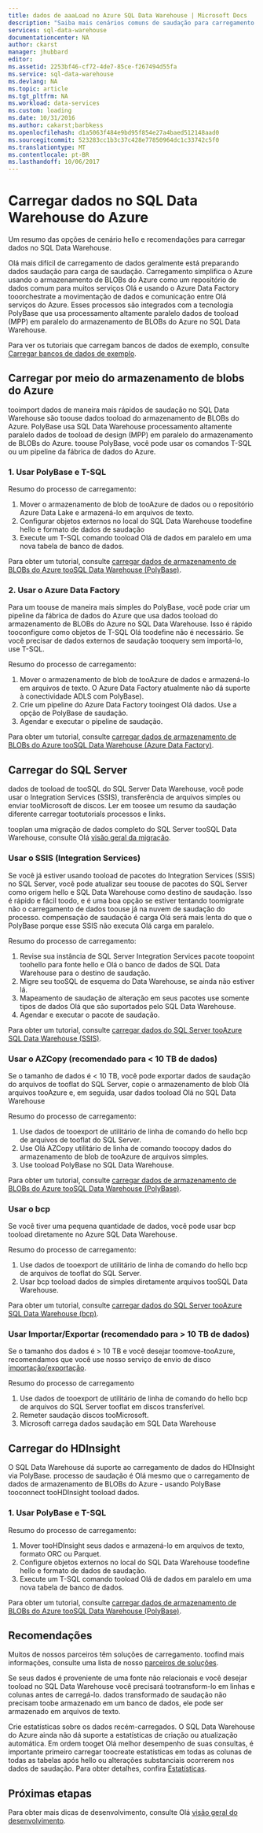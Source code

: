 ```yaml
---
title: dados de aaaLoad no Azure SQL Data Warehouse | Microsoft Docs
description: "Saiba mais cenários comuns de saudação para carregamento no SQL Data Warehouse de dados. Essas opções incluem usar PolyBase, armazenamento de blobs do Azure, arquivos simples e envio de disco. Você também pode usar ferramentas de terceiros."
services: sql-data-warehouse
documentationcenter: NA
author: ckarst
manager: jhubbard
editor: 
ms.assetid: 2253bf46-cf72-4de7-85ce-f267494d55fa
ms.service: sql-data-warehouse
ms.devlang: NA
ms.topic: article
ms.tgt_pltfrm: NA
ms.workload: data-services
ms.custom: loading
ms.date: 10/31/2016
ms.author: cakarst;barbkess
ms.openlocfilehash: d1a5063f484e9bd95f854e27a4baed512148aad0
ms.sourcegitcommit: 523283cc1b3c37c428e77850964dc1c33742c5f0
ms.translationtype: MT
ms.contentlocale: pt-BR
ms.lasthandoff: 10/06/2017
---
```

# <a name="load-data-into-azure-sql-data-warehouse"></a>Carregar dados no SQL Data Warehouse do Azure
Um resumo das opções de cenário hello e recomendações para carregar dados no SQL Data Warehouse.

Olá mais difícil de carregamento de dados geralmente está preparando dados saudação para carga de saudação. Carregamento simplifica o Azure usando o armazenamento de BLOBs do Azure como um repositório de dados comum para muitos serviços Olá e usando o Azure Data Factory tooorchestrate a movimentação de dados e comunicação entre Olá serviços do Azure. Esses processos são integrados com a tecnologia PolyBase que usa processamento altamente paralelo dados de tooload (MPP) em paralelo do armazenamento de BLOBs do Azure no SQL Data Warehouse. 

Para ver os tutoriais que carregam bancos de dados de exemplo, consulte [Carregar bancos de dados de exemplo][Load sample databases].

## <a name="load-from-azure-blob-storage"></a>Carregar por meio do armazenamento de blobs do Azure
tooimport dados de maneira mais rápidos de saudação no SQL Data Warehouse são toouse dados tooload do armazenamento de BLOBs do Azure. PolyBase usa SQL Data Warehouse processamento altamente paralelo dados de tooload de design (MPP) em paralelo do armazenamento de BLOBs do Azure. toouse PolyBase, você pode usar os comandos T-SQL ou um pipeline da fábrica de dados do Azure.

### <a name="1-use-polybase-and-t-sql"></a>1. Usar PolyBase e T-SQL
Resumo do processo de carregamento:

1. Mover o armazenamento de blob de tooAzure de dados ou o repositório Azure Data Lake e armazená-lo em arquivos de texto.
2. Configurar objetos externos no local do SQL Data Warehouse toodefine hello e formato de dados de saudação
3. Execute um T-SQL comando tooload Olá de dados em paralelo em uma nova tabela de banco de dados.

<!-- 5. Schedule and run a loading job. --> 

Para obter um tutorial, consulte [carregar dados de armazenamento de BLOBs do Azure tooSQL Data Warehouse (PolyBase)][Load data from Azure blob storage tooSQL Data Warehouse (PolyBase)].

### <a name="2-use-azure-data-factory"></a>2. Usar o Azure Data Factory
Para um toouse de maneira mais simples do PolyBase, você pode criar um pipeline da fábrica de dados do Azure que usa dados tooload do armazenamento de BLOBs do Azure no SQL Data Warehouse. Isso é rápido tooconfigure como objetos de T-SQL Olá toodefine não é necessário. Se você precisar de dados externos de saudação tooquery sem importá-lo, use T-SQL. 

Resumo do processo de carregamento:

1. Mover o armazenamento de blob de tooAzure de dados e armazená-lo em arquivos de texto. O Azure Data Factory atualmente não dá suporte à conectividade ADLS com PolyBase).
2. Crie um pipeline do Azure Data Factory tooingest Olá dados. Use a opção de PolyBase de saudação.
4. Agendar e executar o pipeline de saudação.

Para obter um tutorial, consulte [carregar dados de armazenamento de BLOBs do Azure tooSQL Data Warehouse (Azure Data Factory)][Load data from Azure blob storage tooSQL Data Warehouse (Azure Data Factory)].

## <a name="load-from-sql-server"></a>Carregar do SQL Server
dados de tooload de tooSQL do SQL Server Data Warehouse, você pode usar o Integration Services (SSIS), transferência de arquivos simples ou enviar tooMicrosoft de discos. Ler em toosee um resumo da saudação diferente carregar tootutorials processos e links.

tooplan uma migração de dados completo do SQL Server tooSQL Data Warehouse, consulte Olá [visão geral da migração][Migration overview]. 

### <a name="use-integration-services-ssis"></a>Usar o SSIS (Integration Services)
Se você já estiver usando tooload de pacotes do Integration Services (SSIS) no SQL Server, você pode atualizar seu toouse de pacotes do SQL Server como origem hello e SQL Data Warehouse como destino de saudação. Isso é rápido e fácil toodo, e é uma boa opção se estiver tentando toomigrate não o carregamento de dados toouse já na nuvem de saudação do processo. compensação de saudação é carga Olá será mais lenta do que o PolyBase porque esse SSIS não executa Olá carga em paralelo.

Resumo do processo de carregamento:

1. Revise sua instância de SQL Server Integration Services pacote toopoint toohello para fonte hello e Olá o banco de dados de SQL Data Warehouse para o destino de saudação.
2. Migre seu tooSQL de esquema do Data Warehouse, se ainda não estiver lá.
3. Mapeamento de saudação de alteração em seus pacotes use somente tipos de dados Olá que são suportados pelo SQL Data Warehouse.
4. Agendar e executar o pacote de saudação.

Para obter um tutorial, consulte [carregar dados do SQL Server tooAzure SQL Data Warehouse (SSIS)][Load data from SQL Server tooAzure SQL Data Warehouse (SSIS)].

### <a name="use-azcopy-recommended-for--10-tb-data"></a>Usar o AZCopy (recomendado para < 10 TB de dados)
Se o tamanho de dados é < 10 TB, você pode exportar dados de saudação do arquivos de tooflat do SQL Server, copie o armazenamento de blob Olá arquivos tooAzure e, em seguida, usar dados tooload Olá no SQL Data Warehouse

Resumo do processo de carregamento:

1. Use dados de tooexport de utilitário de linha de comando do hello bcp de arquivos de tooflat do SQL Server.
2. Use Olá AZCopy utilitário de linha de comando toocopy dados do armazenamento de blob de tooAzure de arquivos simples.
3. Use tooload PolyBase no SQL Data Warehouse.

Para obter um tutorial, consulte [carregar dados de armazenamento de BLOBs do Azure tooSQL Data Warehouse (PolyBase)][Load data from Azure blob storage tooSQL Data Warehouse (PolyBase)].

### <a name="use-bcp"></a>Usar o bcp
Se você tiver uma pequena quantidade de dados, você pode usar bcp tooload diretamente no Azure SQL Data Warehouse.

Resumo do processo de carregamento:

1. Use dados de tooexport de utilitário de linha de comando do hello bcp de arquivos de tooflat do SQL Server.
2. Usar bcp tooload dados de simples diretamente arquivos tooSQL Data Warehouse.

Para obter um tutorial, consulte [carregar dados do SQL Server tooAzure SQL Data Warehouse (bcp)][Load data from SQL Server tooAzure SQL Data Warehouse (bcp)].

### <a name="use-importexport-recommended-for--10-tb-data"></a>Usar Importar/Exportar (recomendado para > 10 TB de dados)
Se o tamanho dos dados é > 10 TB e você desejar toomove-tooAzure, recomendamos que você use nosso serviço de envio de disco [importação/exportação][Import/Export]. 

Resumo do processo de carregamento

1. Use dados de tooexport de utilitário de linha de comando do hello bcp de arquivos do SQL Server tooflat em discos transferível.
2. Remeter saudação discos tooMicrosoft.
3. Microsoft carrega dados saudação em SQL Data Warehouse

## <a name="load-from-hdinsight"></a>Carregar do HDInsight
O SQL Data Warehouse dá suporte ao carregamento de dados do HDInsight via PolyBase. processo de saudação é Olá mesmo que o carregamento de dados de armazenamento de BLOBs do Azure - usando PolyBase tooconnect tooHDInsight tooload dados. 

### <a name="1-use-polybase-and-t-sql"></a>1. Usar PolyBase e T-SQL
Resumo do processo de carregamento:

1. Mover tooHDInsight seus dados e armazená-lo em arquivos de texto, formato ORC ou Parquet.
2. Configure objetos externos no local do SQL Data Warehouse toodefine hello e formato de dados de saudação.
3. Execute um T-SQL comando tooload Olá de dados em paralelo em uma nova tabela de banco de dados.

Para obter um tutorial, consulte [carregar dados de armazenamento de BLOBs do Azure tooSQL Data Warehouse (PolyBase)][Load data from Azure blob storage tooSQL Data Warehouse (PolyBase)].

## <a name="recommendations"></a>Recomendações
Muitos de nossos parceiros têm soluções de carregamento. toofind mais informações, consulte uma lista de nosso [parceiros de soluções][solution partners]. 

Se seus dados é proveniente de uma fonte não relacionais e você desejar tooload no SQL Data Warehouse você precisará tootransform-lo em linhas e colunas antes de carregá-lo. dados transformado de saudação não precisam toobe armazenado em um banco de dados, ele pode ser armazenado em arquivos de texto.

Crie estatísticas sobre os dados recém-carregados. O SQL Data Warehouse do Azure ainda não dá suporte a estatísticas de criação ou atualização automática.  Em ordem tooget Olá melhor desempenho de suas consultas, é importante primeiro carregar toocreate estatísticas em todas as colunas de todas as tabelas após hello ou alterações substanciais ocorrerem nos dados de saudação.  Para obter detalhes, confira [Estatísticas][Statistics].

## <a name="next-steps"></a>Próximas etapas
Para obter mais dicas de desenvolvimento, consulte Olá [visão geral do desenvolvimento][development overview].

<!--Image references-->

<!--Article references-->
[Load data from Azure blob storage tooSQL Data Warehouse (PolyBase)]: ./sql-data-warehouse-load-from-azure-blob-storage-with-polybase.md
[Load data from Azure blob storage tooSQL Data Warehouse (Azure Data Factory)]: ./sql-data-warehouse-load-from-azure-blob-storage-with-data-factory.md
[Load data from SQL Server tooAzure SQL Data Warehouse (SSIS)]: ./sql-data-warehouse-load-from-sql-server-with-integration-services.md
[Load data from SQL Server tooAzure SQL Data Warehouse (bcp)]: ./sql-data-warehouse-load-from-sql-server-with-bcp.md
[Load data from SQL Server tooAzure SQL Data Warehouse (AZCopy)]: ./sql-data-warehouse-load-from-sql-server-with-azcopy.md

[Load sample databases]: ./sql-data-warehouse-load-sample-databases.md
[Migration overview]: ./sql-data-warehouse-overview-migrate.md
[solution partners]: ./sql-data-warehouse-partner-business-intelligence.md
[development overview]: ./sql-data-warehouse-overview-develop.md
[Statistics]: ./sql-data-warehouse-tables-statistics.md

<!--MSDN references-->

<!--Other Web references-->
[Import/Export]: https://azure.microsoft.com/documentation/articles/storage-import-export-service/

